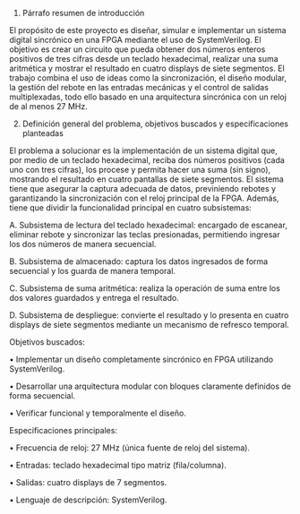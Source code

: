 1. Párrafo resumen de introducción

El propósito de este proyecto es diseñar, simular e implementar un sistema digital sincrónico en una FPGA mediante el uso de SystemVerilog. El objetivo es crear un circuito que pueda obtener dos números enteros positivos de tres cifras desde un teclado hexadecimal, realizar una suma aritmética y mostrar el resultado en cuatro displays de siete segmentos. El trabajo combina el uso de ideas como la sincronización, el diseño modular, la gestión del rebote en las entradas mecánicas y el control de salidas multiplexadas, todo ello basado en una arquitectura sincrónica con un reloj de al menos 27 MHz.

2. Definición general del problema, objetivos buscados y especificaciones planteadas

El problema a solucionar es la implementación de un sistema digital que, por medio de un teclado hexadecimal, reciba dos números positivos (cada uno con tres cifras), los procese y permita hacer una suma (sin signo), mostrando el resultado en cuatro pantallas de siete segmentos. El sistema tiene que asegurar la captura adecuada de datos, previniendo rebotes y garantizando la sincronización con el reloj principal de la FPGA. Además, tiene que dividir la funcionalidad principal en cuatro subsistemas:

A.	Subsistema de lectura del teclado hexadecimal: encargado de escanear, eliminar rebote y sincronizar las teclas presionadas, permitiendo ingresar los dos números de manera secuencial.

B.	Subsistema de almacenado: captura los datos ingresados de forma secuencial y los guarda de manera temporal.

C.	Subsistema de suma aritmética: realiza la operación de suma entre los dos valores guardados y entrega el resultado.

D.	Subsistema de despliegue: convierte el resultado y lo presenta en cuatro displays de siete segmentos mediante un mecanismo de refresco temporal.

Objetivos buscados:

•	Implementar un diseño completamente sincrónico en FPGA utilizando SystemVerilog.

•	Desarrollar una arquitectura modular con bloques claramente definidos de forma secuencial.

•	Verificar funcional y temporalmente el diseño.

Especificaciones principales:

•	Frecuencia de reloj: 27 MHz (única fuente de reloj del sistema).

•	Entradas: teclado hexadecimal tipo matriz (fila/columna).

•	Salidas: cuatro displays de 7 segmentos.

•	Lenguaje de descripción: SystemVerilog.
